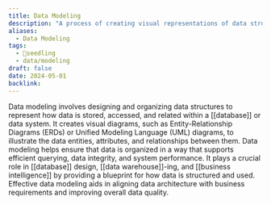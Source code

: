 ```yaml
---
title: Data Modeling
description: "A process of creating visual representations of data structures and relationships to facilitate data management and analysis."
aliases:
  - Data Modeling
tags:
  - 🌱seedling
  - data/modeling
draft: false
date: 2024-05-01
backlink:
---
```


Data modeling involves designing and organizing data structures to represent how data is stored, accessed, and related within a [[database]] or data system. It creates visual diagrams, such as Entity-Relationship Diagrams (ERDs) or Unified Modeling Language (UML) diagrams, to illustrate the data entities, attributes, and relationships between them. Data modeling helps ensure that data is organized in a way that supports efficient querying, data integrity, and system performance. It plays a crucial role in [[database]] design, [[data warehouse]]-ing, and [[business intelligence]] by providing a blueprint for how data is structured and used. Effective data modeling aids in aligning data architecture with business requirements and improving overall data quality.
